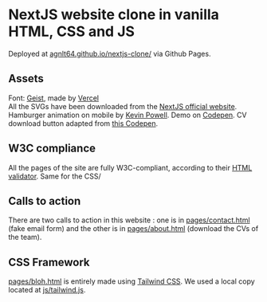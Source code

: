 # NextJS website clone in vanilla HTML, CSS and JS
Deployed at [agnlt64.github.io/nextjs-clone/](https://agnlt64.github.io/nextjs-clone/) via Github Pages.

## Assets
Font: [Geist](https://vercel.com/font), made by [Vercel](https://vercel.com)  
All the SVGs have been downloaded from the [NextJS official website](https://nextjs.org).  
Hamburger animation on mobile by [Kevin Powell](https://www.youtube.com/watch?v=R00QiudbD4Y). Demo on [Codepen](https://codepen.io/kevinpowell/pen/gOKpOyy).
CV download button adapted from [this Codepen](https://codepen.io/MoorLex/pen/NBwNZa).

## W3C compliance
All the pages of the site are fully W3C-compliant, according to their [HTML validator](https://validator.w3.org/). Same for the CSS/

## Calls to action
There are two calls to action in this website : one is in [pages/contact.html](./pages/contact.html) (fake email form) and the other is in [pages/about.html](./pages/about.html) (download the CVs of the team).

## CSS Framework
[pages/bloh.html](./pages/blog.html) is entirely made using [Tailwind CSS](https://tailwindcss.com). We used a local copy located at [js/tailwind.js](./js/tailwind.js).